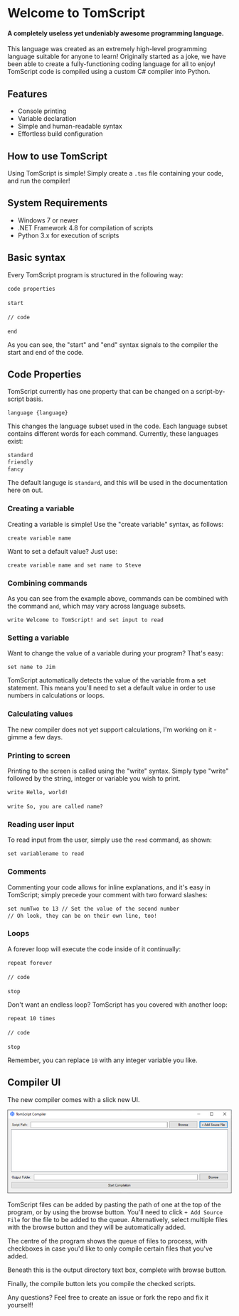 # Welcome to TomScript
#### A completely useless yet undeniably awesome programming language.

This language was created as an extremely high-level programming language suitable for anyone to learn! Originally started as a joke, we have been able to create a fully-functioning coding language for all to enjoy!
TomScript code is compiled using a custom C# compiler into Python.


## Features

- Console printing
- Variable declaration
- Simple and human-readable syntax
- Effortless build configuration


## How to use TomScript

Using TomScript is simple! Simply create a `.tms` file containing your code, and run the compiler!


## System Requirements

- Windows 7 or newer
- .NET Framework 4.8 for compilation of scripts
- Python 3.x for execution of scripts


## Basic syntax

Every TomScript program is structured in the following way:
    
    code properties

    start

    // code
    
    end

As you can see, the "start" and "end" syntax signals to the compiler the start and end of the code.

## Code Properties

TomScript currently has one property that can be changed on a script-by-script basis.

    language {language}

This changes the language subset used in the code. Each language subset contains different words for each command.
Currently, these languages exist:

    standard
    friendly
    fancy

The default languge is `standard`, and this will be used in the documentation here on out.

### Creating a variable

Creating a variable is simple! Use the "create variable" syntax, as follows:

    create variable name


Want to set a default value? Just use:

    create variable name and set name to Steve

### Combining commands

As you can see from the example above, commands can be combined with the command `and`, which may vary across language subsets.

    write Welcome to TomScript! and set input to read

### Setting a variable

Want to change the value of a variable during your program? That's easy:

    set name to Jim

TomScript automatically detects the value of the variable from a set statement. This means you'll need to set a default value in order to use numbers in calculations or loops.

### Calculating values

The new compiler does not yet support calculations, I'm working on it - gimme a few days.

### Printing to screen

Printing to the screen is called using the "write" syntax. Simply type "write" followed by the string, integer or variable you wish to print.

    write Hello, world!

    write So, you are called name?

### Reading user input

To read input from the user, simply use the `read` command, as shown:

    set variablename to read

### Comments

Commenting your code allows for inline explanations, and it's easy in TomScript; simply precede your comment with two forward slashes:

    set numTwo to 13 // Set the value of the second number
    // Oh look, they can be on their own line, too!

### Loops

A forever loop will execute the code inside of it continually:

    repeat forever

    // code

    stop

Don't want an endless loop? TomScript has you covered with another loop:

    repeat 10 times

    // code

    stop

Remember, you can replace `10` with any integer variable you like.

## Compiler UI

The new compiler comes with a slick new UI.

![Compiler UI](img/Compiler.png)

TomScript files can be added by pasting the path of one at the top of the program, or by using the browse button. You'll need to click `+ Add Source File` for the file to be added to the queue. Alternatively, select multiple files with the browse button and they will be automatically added.

The centre of the program shows the queue of files to process, with checkboxes in case you'd like to only compile certain files that you've added.

Beneath this is the output directory text box, complete with browse button.

Finally, the compile button lets you compile the checked scripts.


Any questions? Feel free to create an issue or fork the repo and fix it yourself!
